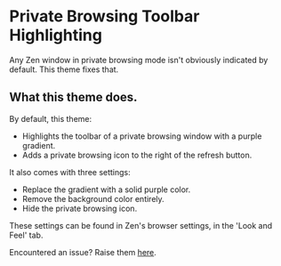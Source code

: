 
# Private Browsing Toolbar Highlighting

Any Zen window in private browsing mode isn't obviously indicated by default. This theme fixes that.

## What this theme does.

By default, this theme:

* Highlights the toolbar of a private browsing window with a purple gradient.
* Adds a private browsing icon to the right of the refresh button.

It also comes with three settings:

* Replace the gradient with a solid purple color.
* Remove the background color entirely.
* Hide the private browsing icon.

These settings can be found in Zen's browser settings, in the 'Look and Feel' tab.

Encountered an issue? Raise them [here](https://github.com/danm36/zen-browser-private-browsing-toolbar-highlighting/issues).
